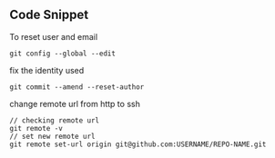 ## Code Snippet

To reset user and email

```
git config --global --edit
```

fix the identity used

```
git commit --amend --reset-author
```

change remote url from http to ssh

```
// checking remote url
git remote -v
// set new remote url
git remote set-url origin git@github.com:USERNAME/REPO-NAME.git
```